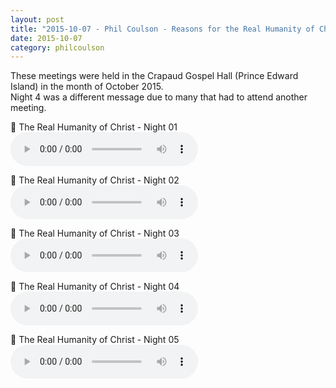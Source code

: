 ```yaml
---
layout: post
title: "2015-10-07 - Phil Coulson - Reasons for the Real Humanity of Christ"
date: 2015-10-07
category: philcoulson
---
```


These meetings were held in the Crapaud Gospel Hall (Prince Edward Island) in the month of October 2015. <br>
Night 4 was a different message due to many that had to attend another meeting. <br>

<p>
🎵 The Real Humanity of Christ - Night 01 <br>
<audio controls>
  <source src="https://archive.org/download/phil-coulson-ministry-messages/2015-10-07%20-%20Phil%20Coulson%20-%20Reasons%20for%20the%20Real%20Humanity%20of%20Christ/Phil-Coulson-Crapuad-2015-Night-1.mp3" type="audio/mpeg">
  Your browser does not support the audio element.
</audio>
</p>
<p>
🎵 The Real Humanity of Christ - Night 02 <br>
<audio controls>
  <source src="https://archive.org/download/phil-coulson-ministry-messages/2015-10-07%20-%20Phil%20Coulson%20-%20Reasons%20for%20the%20Real%20Humanity%20of%20Christ/Phil-Coulson-Crapuad-2015-Night-2.mp3" type="audio/mpeg">
  Your browser does not support the audio element.
</audio>
</p>
<p>
🎵 The Real Humanity of Christ - Night 03 <br>
<audio controls>
  <source src="https://archive.org/download/phil-coulson-ministry-messages/2015-10-07%20-%20Phil%20Coulson%20-%20Reasons%20for%20the%20Real%20Humanity%20of%20Christ/Phil-Coulson-Crapuad-2015-Night-3.mp3" type="audio/mpeg">
  Your browser does not support the audio element.
</audio>
</p>
<p>
🎵 The Real Humanity of Christ - Night 04 <br>
<audio controls>
  <source src="https://archive.org/download/phil-coulson-ministry-messages/2015-10-07%20-%20Phil%20Coulson%20-%20Reasons%20for%20the%20Real%20Humanity%20of%20Christ/Phil-Coulson-Crapuad-2015-Night-4.mp3" type="audio/mpeg">
  Your browser does not support the audio element.
</audio>
</p>
<p>
🎵 The Real Humanity of Christ - Night 05 <br>
<audio controls>
  <source src="https://archive.org/download/phil-coulson-ministry-messages/2015-10-07%20-%20Phil%20Coulson%20-%20Reasons%20for%20the%20Real%20Humanity%20of%20Christ/Phil-Coulson-Crapuad-2015-Night-5.mp3" type="audio/mpeg">
  Your browser does not support the audio element.
</audio>
</p>
